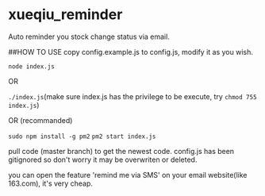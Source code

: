 # xueqiu_reminder
Auto reminder you stock change status via email.

##HOW TO USE
copy config.example.js to config.js, modify it as you wish.

`node index.js`

OR

`./index.js`(make sure index.js has the privilege to be execute, try `chmod 755 index.js`)

OR (recommanded)

`sudo npm install -g pm2`
`pm2 start index.js`


pull code (master branch) to get the newest code. 
config.js has been gitignored so don't worry it may be overwriten or deleted.


you can open the feature 'remind me via SMS' on your email website(like 163.com), it's very cheap.
